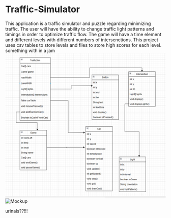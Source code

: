 # Traffic-Simulator

This application is a traffic simulator and puzzle regarding minimizing traffic. The user will have the ability to change traffic light patterns and timings in order to optimize traffic flow. The game will have a time element and different levels with different numbers of intersenctions. This project uses csv tables to store levels and files to store high scores for each level.
something with in a jam
![ClassDiagram](images/TrafficDiagram.PNG)
![Mockup](images/mockup.png)

urinals??!!!
